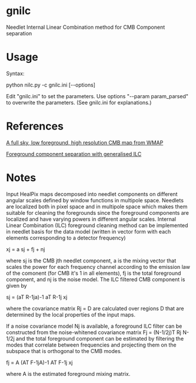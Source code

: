 # gnilc
Needlet Internal Linear Combination method for CMB Component separation

# Usage
Syntax: 

python nilc.py -c gnilc.ini [--options]

Edit "gnilc.ini" to set the parameters.
Use options "--param param_parsed" to overwrite the parameters. (See gnilc.ini for explanations.)

# References

[A full sky, low foreground, high resolution CMB map from WMAP](https://arxiv.org/abs/0807.0773)

[Foreground component separation with generalised ILC](https://arxiv.org/abs/1103.1166)

# Notes 
Input HealPix maps decomposed into needlet components on different angular scales defined by window functions 
in multipole space. Needlets are localized both in pixel space and in multipole space which makes them suitable 
for cleaning the foregrounds since the foreground components are localized and have varying powers in different 
angular scales.
Internal Linear Combination (ILC) foreground cleaning method can be implemented in needlet basis for the data model
(written in vector form with each elements corresponding to a detector frequency)

xj = a sj + fj + nj

where sj is the CMB jth needlet component, a is the mixing vector that scales the power for each frequency channel
according to the emission law of the comonent (for CMB it's 1 in all elements), fj is the total foreground component,
and nj is the noise model. The ILC filtered CMB component is given by

sj = (aT R-1ja)-1 aT R-1j xj

where the covariance matrix Rj = <xjxTj>D are calculated over regions D that are determined by the local properties
of the input maps.

If a noise covariance model Nj is available, a foreground ILC filter can be constructed from the noise-whitened covariance
matrix Fj = (N-1/2j)T Rj N-1/2j and the total foreground component can be estimated by filtering the modes that correlate
between frequencies and projecting them on the subspace that is orthogonal to the CMB modes.

fj = A (AT F-1jA)-1 AT F-1j xj

where A is the estimated foreground mixing matrix.
